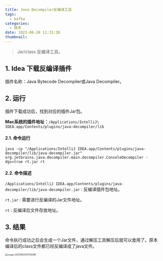 ```yaml
---
title: Java Decompiler反编译工具
tags:
  - kafka 
categories:
  - 技术
date: 2023-06-28 11:31:38
thumbnail:
---
```


> Jar/class 反编译工具。

## 1. Idea 下载反编译插件

插件名称：Java Bytecode Decompiler或Java Decompiler。

## 2. 运行

插件下载成功后，找到对应的插件Jar包。

**Mac系统的插件地址：**`/Applications/IntelliJ\ IDEA.app/Contents/plugins/java-decompiler/lib`

#### 2.1. 命令运行

```shell
java -cp "/Applications/IntelliJ IDEA.app/Contents/plugins/java-decompiler/lib/java-decompiler.jar" org.jetbrains.java.decompiler.main.decompiler.ConsoleDecompiler -dgs=true rt.jar rt
```

#### 2.2. 命令描述

`/Applications/IntelliJ IDEA.app/Contents/plugins/java-decompiler/lib/java-decompiler.jar` : 反编译插件包地址。

`rt.jar` : 需要进行反编译的Jar文件地址。

`rt` : 反编译后文件存放地址。

## 3. 结果

命令执行成功之后会生成一个Jar文件，通过解压工具解压后就可以食用了。原本编译后的class文件都已经反编译成了java文件。

<img src="https://file.pandacode.cn//blog/202109111304689.png" alt="image-20210902101754396" style="zoom:50%;" />
